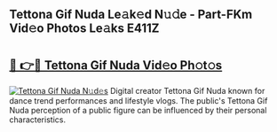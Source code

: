## Tettona Gif Nuda Le𝚊k𝚎d N𝚞𝚍e - Part-FKm Vid𝚎o Photos Le𝚊ks E411Z

# <h2><a href="http://fbd0o5.evod.top/?m=Tettona+Gif+Nuda">🔗 👉🔴 Tettona Gif Nuda Vid𝚎o Ph𝚘t𝚘s</a></h2>

[![Tettona Gif Nuda N𝚞d𝚎s](https://i.imgur.com/8V9OHl7.gif)](http://fbd0o5.evod.top/?m=Tettona+Gif+Nuda)
Digital creator Tettona Gif Nuda known for dance trend performances and lifestyle vlogs. The public's Tettona Gif Nuda perception of a public figure can be influenced by their personal characteristics. 
